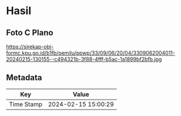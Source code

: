 # Hasil

## Foto C Plano

https://sirekap-obj-formc.kpu.go.id/b1fb/pemilu/ppwp/33/09/06/20/04/3309062004011-20240215-130155--c494321b-3f88-4fff-b5ac-1a1899bf2bfb.jpg


## Metadata

| Key        | Value               |
| ---------- | ------------------- |
| Time Stamp | 2024-02-15 15:00:29 |



